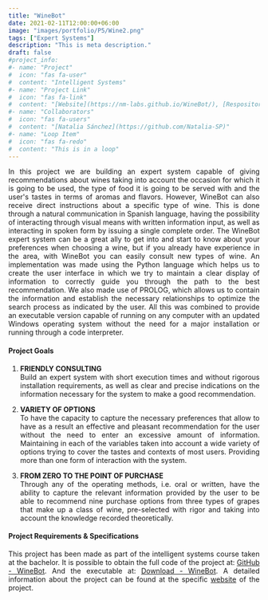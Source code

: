 ```yaml
---
title: "WineBot"
date: 2021-02-11T12:00:00+06:00
image: "images/portfolio/P5/Wine2.png"
tags: ["Expert Systems"]
description: "This is meta description."
draft: false
#project_info:
#- name: "Project"
#  icon: "fas fa-user"
#  content: "Intelligent Systems"
#- name: "Project Link"
#  icon: "fas fa-link"
#  content: "[Website](https://nm-labs.github.io/WineBot/), [Respository](https://github.com/NM-Labs/WineBot)"
#- name: "Collaborators"
#  icon: "fas fa-users"
#  content: "[Natalia Sánchez](https://github.com/Natalia-SP)"
#- name: "Loop Item"
#  icon: "fas fa-redo"
#  content: "This is in a loop"
---
```

<div style="text-align: justify">

In this project we are building an expert system capable of giving recommendations about wines taking into account the occasion for which it is going to be used, the type of food it is going to be served with and the user's tastes in terms of aromas and flavors. However, WineBot can also receive direct instructions about a specific type of wine. This is done through a natural communication in Spanish language, having the possibility of interacting through visual means with written information input, as well as interacting in spoken form by issuing a single complete order. The WineBot expert system can be a great ally to get into and start to know about your preferences when choosing a wine, but if you already have experience in the area, with WineBot you can easily consult new types of wine. An implementation was made using the Python language which helps us to create the user interface in which we try to maintain a clear display of information to correctly guide you through the path to the best recommendation. We also made use of PROLOG, which allows us to contain the information and establish the necessary relationships to optimize the search process as indicated by the user. All this was combined to provide an executable version capable of running on any computer with an updated Windows operating system without the need for a major installation or running through a code interpreter.


#### Project Goals

1. **FRIENDLY CONSULTING** \
Build an expert system with short execution times and without rigorous installation requirements, as well as clear and precise indications on the information necessary for the system to make a good recommendation.


2. **VARIETY OF OPTIONS** \
To have the capacity to capture the necessary preferences that allow to have as a result an effective and pleasant recommendation for the user without the need to enter an excessive amount of information. Maintaining in each of the variables taken into account a wide variety of options trying to cover the tastes and contexts of most users. Providing more than one form of interaction with the system.


3. **FROM ZERO TO THE POINT OF PURCHASE** \
Through any of the operating methods, i.e. oral or written, have the ability to capture the relevant information provided by the user to be able to recommend nine purchase options from three types of grapes that make up a class of wine, pre-selected with rigor and taking into account the knowledge recorded theoretically.


#### Project Requirements & Specifications

This project has been made as part of the intelligent systems course taken at the bachelor. It is possible to obtain the full code of the project at: [GitHub - WineBot](https://github.com/NM-Labs/WineBot). And the executable at: [Download - WineBot](https://drive.google.com/file/d/1FEh5_nOVFd1mCVVlmgVUNqZHdlnwo_3t/view?usp=sharing). A detailed information about the project can be found at the specific [website](https://nm-labs.github.io/WineBot/) of the project. </div>
